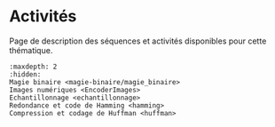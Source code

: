 # Activités

Page de description des séquences et activités disponibles pour cette thématique.

```{toctree}
:maxdepth: 2
:hidden:
Magie binaire <magie-binaire/magie_binaire>
Images numériques <EncoderImages>
Echantillonnage <echantillonnage>
Redondance et code de Hamming <hamming>
Compression et codage de Huffman <huffman>
```